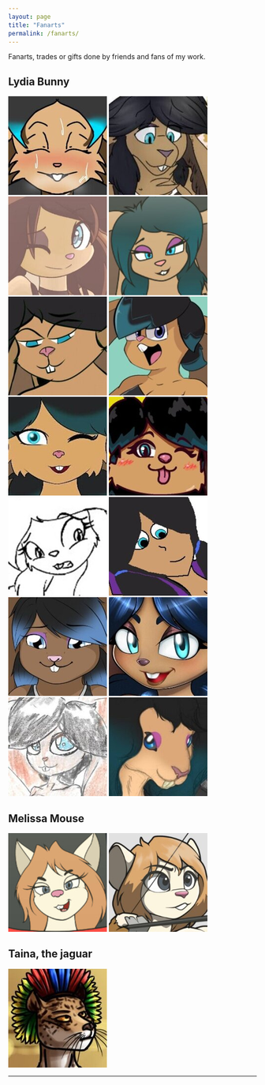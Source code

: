 ```yaml
---
layout: page
title: "Fanarts"
permalink: /fanarts/
---
```


Fanarts, trades or gifts done by friends and fans of my work.

## Lydia Bunny

[![12geovannyart](/assets/img/ic-fanarts/lydia-12geovannyart.jpg)](https://www.deviantart.com/12geovannyart/art/Para-tei-juan-Lydia-the-rabbit-952838632 "Artwork by 12geovannyart")
![lozzybunz](/assets/img/ic-fanarts/lydia-lozzybunz.jpg "Artwork by Lozzybunz")
[![isr-4](/assets/img/ic-fanarts/lydia-isr4.jpg)](https://www.deviantart.com/isr-4/art/lydia-how-do-i-look-874752295 "Artwork by ISR-4")
[![barn-flakes](/assets/img/ic-fanarts/lydia-barn-flakes-3.jpg)](https://www.deviantart.com/barn-flakes/art/red-and-blue-920726515 "Artwork by Barn-flakes")
[![dakln](/assets/img/ic-fanarts/lydia-dakln.jpg)](https://www.furaffinity.net/view/36814526 "Artwork by Dakln")
[![teluzer](/assets/img/ic-fanarts/lydia-teluzer.jpg)](https://www.deviantart.com/teluzer/art/lidya-844215829 "Artwork by Teluzer")
![mariitakamiya](/assets/img/ic-fanarts/lydia-mariitakamiya.jpg "Artwork by Mariitakamiya")
![lemon-man](/assets/img/ic-fanarts/lydia-lemonman.jpg "Artwork by Lemon-man")
[![barn-flakes](/assets/img/ic-fanarts/lydia-barn-flakes-2.jpg)](https://www.deviantart.com/barn-flakes/art/mutation-829156933 "Artwork by Barn-flakes")
[![punkfrommarz](/assets/img/ic-fanarts/lydia-jesse.jpg)](https://www.deviantart.com/punkfrommarz/art/lydia-821730670 "Artwork by Punkfrommarz")
[![space-seacow](/assets/img/ic-fanarts/lydia-spaceseacow.jpg)](https://www.deviantart.com/space-seacow/art/at-it-s-mozart-i-swear-813620575 "Artwork by Space-seacow")
[![amyrose116](/assets/img/ic-fanarts/lydia-amyrose116.jpg)](https://www.deviantart.com/amyrose116/art/a-t-teixeira-juan-807351012 "Artwork by Amyrose116")
[![roji-panty-complex](/assets/img/ic-fanarts/lydia-roji.jpg)](https://www.deviantart.com/roji-panty-complex/art/trade-lydia-is-a-bun-795139962 "Artwork by Roji-panty-complex")
![cardinal-danadriel](/assets/img/ic-fanarts/lydia-danilocorrea.jpg "Artwork by Danilo Correa")

## Melissa Mouse
[![barn-flakes](/assets/img/ic-fanarts/melissa-barn-flakes.jpg)](https://www.deviantart.com/barn-flakes/art/red-and-blue-920726515 "Artwork by Barn-flakes")
[![melissa-zacharycreed](/assets/img/ic-fanarts/melissa-zacharycreed.jpg)](#)

## Taina, the jaguar
[![rat-of-the-darkages](/assets/img/ic-fanarts/thayna-samuel.jpg)](https://www.furaffinity.net/view/39642398 "Artwork by Rat-of-the-darkages")

- - - - - - - - - - -




